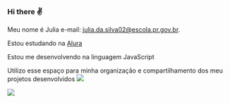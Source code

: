 ### Hi there :v:

Meu nome é Julia 
e-mail: julia.da.silva02@escola.pr.gov.br.

Estou estudando na [Alura](https://www.alura.com.br)

Estou me desenvolvendo na linguagem JavaScript

Utilizo esse espaço para minha organização e compartilhamento dos meu projetos desenvolvidos
[![](https://img.shields.io/badge/Instagram-E4405F?style=for-the-badge&logo=instagram&logoColor=white)](https://www.instagram.com/_juhsilvva/)

![](https://media.tenor.com/NQfq1liFH-8AAAAd/byuntear-sad.gif)

